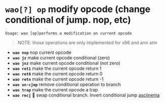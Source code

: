 <!-- TITLE: wao -->

#  **`wao[?] op`** modify opcode (change conditional of jump. nop, etc)


```text
Usage: wao [op]performs a modification on current opcode
```


> NOTE: those operations are only implemented for x86 and arm atm

- **`wao nop`** nop current opcode
- **`wao jz`** make current opcode conditional (zero)
- **`wao jnz`** make current opcode conditional (not zero)
- **`wao ret1`** make the current opcode return 1
- **`wao ret0`** make the current opcode return 0
- **`wao retn`** make the current opcode return -1
- **`wao un-cjmp`** remove conditional operation to branch
- **`wao trap`** make the current opcode a trap
- **`wao recj`** 🚀 swap conditional branch. Invert conditional jump [asciinema](https://asciinema.org/a/Oiht2V7aKAcRbRYfMa7eejvVk)

<p hidden>wao</p>